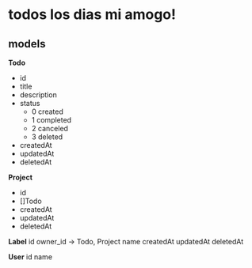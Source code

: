# todos los dias mi amogo!

## models

**Todo**
- id
- title
- description
- status
  - 0 created
  - 1 completed
  - 2 canceled
  - 3 deleted
- createdAt
- updatedAt
- deletedAt

**Project**
- id
- []Todo
- createdAt
- updatedAt
- deletedAt

**Label**
 id
 owner_id -> Todo, Project
 name
 createdAt
 updatedAt
 deletedAt

**User**
 id
 name
